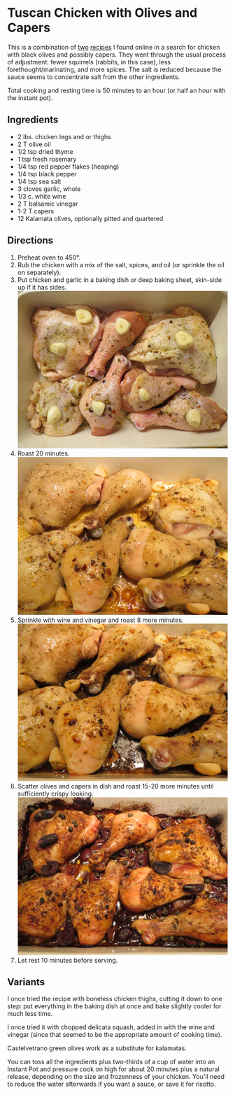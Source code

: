 # Tuscan Chicken with Olives and Capers

This is a combination of [two](http://leitesculinaria.com/81989/recipes-roast-chicken-pancetta-olives.html) [recipes](http://hungrydomaine.com/no-time-to-cook-roasted-chicken-with-black-olives-capers-and-rosemary/) I found online in a search for chicken with black olives and possibly capers.  They went through the usual process of adjustment:  fewer squirrels (rabbits, in this case), less forethought/marinating, and more spices.  The salt is reduced because the sauce seems to concentrate salt from the other ingredients.

Total cooking and resting time is 50 minutes to an hour (or half an hour with the instant pot).

## Ingredients

* 2 lbs. chicken legs and or thighs
* 2 T olive oil
* 1/2 tsp dried thyme
* 1 tsp fresh rosemary
* 1/4 tsp red pepper flakes (heaping)
* 1/4 tsp black pepper
* 1/4 tsp sea salt
* 3 cloves garlic, whole
* 1/3 c. white wine
* 2 T balsamic vinegar
* 1-2 T capers
* 12 Kalamata olives, optionally pitted and quartered

## Directions

1. Preheat oven to 450°.
2. Rub the chicken with a mix of the salt, spices, and oil (or sprinkle the oil on separately).
3. Put chicken and garlic in a baking dish or deep baking sheet, skin-side up if it has sides.
   ![at step 3](../images/tuscanChicken1.png)
4. Roast 20 minutes.    
   ![at step 4](../images/tuscanChicken2.png)
5. Sprinkle with wine and vinegar and roast 8 more minutes.
   ![at step 5](../images/tuscanChicken3.png)
6. Scatter olives and capers in dish and roast 15-20 more minutes until sufficiently crispy looking.
   ![at step 6](../images/tuscanChicken4.png)
7. Let rest 10 minutes before serving.

## Variants

I once tried the recipe with boneless chicken thighs, cutting it down to one step: put everything in the baking dish at once and bake slightly cooler for much less time.

I once tried it with chopped delicata squash, added in with the wine and vinegar (since that seemed to be the appropriate amount of cooking time).

Castelvetrano green olives work as a substitute for kalamatas.

You can toss all the ingredients plus two-thirds of a cup of water into an Instant Pot and pressure cook on high for about 20 minutes plus a natural release, depending on the size and frozenness of your chicken.  You'll need to reduce the water afterwards if you want a sauce, or save it for risotto.

